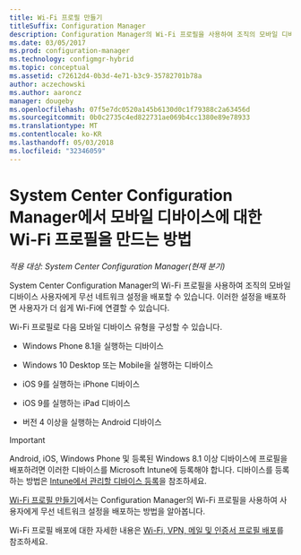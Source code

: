 ```yaml
---
title: Wi-Fi 프로필 만들기
titleSuffix: Configuration Manager
description: Configuration Manager의 Wi-Fi 프로필을 사용하여 조직의 모바일 디바이스 사용자에게 무선 네트워크 설정을 배포하는 방법을 알아봅니다.
ms.date: 03/05/2017
ms.prod: configuration-manager
ms.technology: configmgr-hybrid
ms.topic: conceptual
ms.assetid: c72612d4-0b3d-4e71-b3c9-35782701b78a
author: aczechowski
ms.author: aaroncz
manager: dougeby
ms.openlocfilehash: 07f5e7dc0520a145b6130d0c1f79388c2a63456d
ms.sourcegitcommit: 0b0c2735c4ed822731ae069b4cc1380e89e78933
ms.translationtype: MT
ms.contentlocale: ko-KR
ms.lasthandoff: 05/03/2018
ms.locfileid: "32346059"
---
```

# <a name="how-to-create-wi-fi-profiles-for-mobile-devices-in-system-center-configuration-manager"></a>System Center Configuration Manager에서 모바일 디바이스에 대한 Wi-Fi 프로필을 만드는 방법

*적용 대상: System Center Configuration Manager(현재 분기)*

System Center Configuration Manager의 Wi-Fi 프로필을 사용하여 조직의 모바일 디바이스 사용자에게 무선 네트워크 설정을 배포할 수 있습니다. 이러한 설정을 배포하면 사용자가 더 쉽게 Wi-Fi에 연결할 수 있습니다.  

Wi-Fi 프로필로 다음 모바일 디바이스 유형을 구성할 수 있습니다.  

-   Windows Phone 8.1을 실행하는 디바이스  

-   Windows 10 Desktop 또는 Mobile을 실행하는 디바이스  

-   iOS 9를 실행하는 iPhone 디바이스  

-   iOS 9를 실행하는 iPad 디바이스  

-   버전 4 이상을 실행하는 Android 디바이스

> [!IMPORTANT]  
>  Android, iOS, Windows Phone 및 등록된 Windows 8.1 이상 디바이스에 프로필을 배포하려면 이러한 디바이스를 Microsoft Intune에 등록해야 합니다. 디바이스를 등록하는 방법은 [Intune에서 관리할 디바이스 등록](https://docs.microsoft.com/intune/deploy-use/enroll-devices-in-microsoft-intune)을 참조하세요.  

[Wi-Fi 프로필 만들기](../../protect/deploy-use/create-wifi-profiles.md#create-a-wi-fi-profile)에서는 Configuration Manager의 Wi-Fi 프로필을 사용하여 사용자에게 무선 네트워크 설정을 배포하는 방법을 알아봅니다.

Wi-Fi 프로필 배포에 대한 자세한 내용은 [Wi-Fi, VPN, 메일 및 인증서 프로필 배포](../../protect/deploy-use/deploy-wifi-vpn-email-cert-profiles.md)를 참조하세요.
